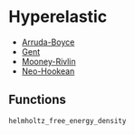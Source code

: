 # Hyperelastic

  * [Arruda-Boyce](hyperelastic/arruda_boyce.md)
  * [Gent](hyperelastic/gent.md)
  * [Mooney-Rivlin](hyperelastic/mooney_rivlin.md)
  * [Neo-Hookean](hyperelastic/neo_hookean.md)

## Functions

```@docs
helmholtz_free_energy_density
```
